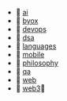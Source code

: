 * 📂 [ai](ai)
* 📂 [byox](byox)
* 📂 [devops](devops)
* 📂 [dsa](dsa)
* 📂 [languages](languages)
* 📂 [mobile](mobile)
* 📂 [philosophy](philosophy)
* 📂 [qa](qa)
* 📂 [web](web)
* 📂 [web3](web3)🧮
